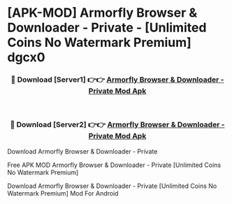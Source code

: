 # [APK-MOD] Armorfly Browser & Downloader - Private  - [Unlimited Coins No Watermark Premium] dgcx0



<div align="center">
<h3>🔴 Download [Server1] 👉👉 <a href="https://momento.my/?title=Armorfly_Browser_&_Downloader_-_Private_">Armorfly Browser & Downloader - Private  Mod Apk</a></h3><br>

<h3>🔴 Download [Server2] 👉👉 <a href="https://momento.my/?title=Armorfly_Browser_&_Downloader_-_Private_">Armorfly Browser & Downloader - Private  Mod Apk</a></h3>
</div>



Download Armorfly Browser & Downloader - Private  

Free APK MOD Armorfly Browser & Downloader - Private  [Unlimited Coins No Watermark Premium]

Download Armorfly Browser & Downloader - Private  [Unlimited Coins No Watermark Premium] Mod For Android
